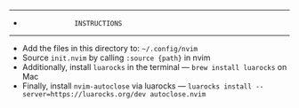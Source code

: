 **************************************************
*                  INSTRUCTIONS 
**************************************************

- Add the files in this directory to: `~/.config/nvim`
- Source `init.nvim` by calling `:source {path}` in nvim
- Additionally, install `luarocks` in the terminal — `brew install luarocks` on Mac
- Finally, install `nvim-autoclose` via luarocks — `luarocks install --server=https://luarocks.org/dev autoclose.nvim`
